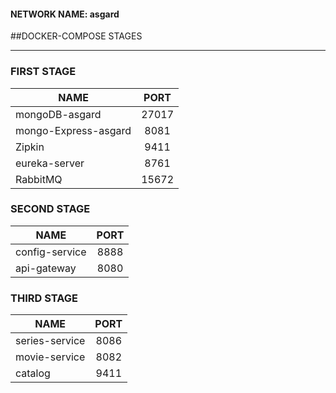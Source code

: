 #### NETWORK NAME: asgard


##DOCKER-COMPOSE STAGES
____

### FIRST STAGE
| NAME        | PORT           |
| ------------- |:-------------:| 
| mongoDB-asgard            | 27017 | 
| mongo-Express-asgard      | 8081  | 
| Zipkin             | 9411  |
| eureka-server      | 8761  |
| RabbitMQ      | 15672  |



### SECOND STAGE
| NAME        | PORT           |
| ------------- |:-------------:| 
| config-service     | 8888 | 
| api-gateway        | 8080  |

### THIRD STAGE
| NAME        | PORT           |
| ------------- |:-------------:| 
| series-service     | 8086  | 
| movie-service      | 8082  | 
| catalog            | 9411  |